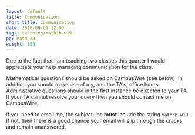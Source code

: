 ```yaml
---
layout: default
title: Communication
short_title: Communication
date: 2016-09-01 12:00
tags: teaching/math3b-w19
pg: Math 3B
weight: 150
---
```


Due to the fact that I am teaching two classes this quarter I would appreciate your help managing communication for the class.

Mathematical questions should be asked on CampusWire (see below). In addition you should make use of my, and the TA's, office hours. Administrative questions should in the first instance be directed to your TA. If your TA cannot resolve your query then you should contact me on CampusWire.

If you need to email me, the subject line __must__ include the string `math3b-w19`. If not, then there is a good chance your email will slip through the cracks and remain unanswered. 
